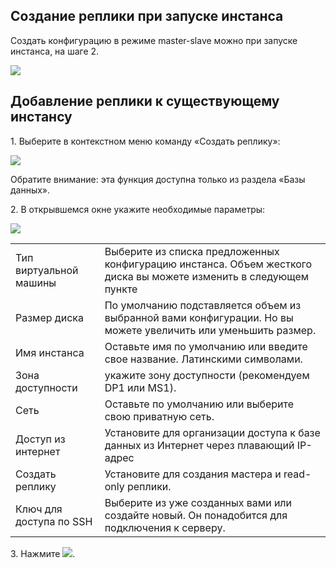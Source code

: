 ## Создание реплики при запуске инстанса

Создать конфигурацию в режиме master-slave можно при запуске инстанса, на шаге 2.

![](./assets/1604481524368-1604481524368.png)

## Добавление реплики к существующему инстансу

1\. Выберите в контекстном меню команду «Создать реплику»:

![](./assets/1604481571616-1604481571616.png)

Обратите внимание: эта функция доступна только из раздела «Базы данных».

2\. В открывшемся окне укажите необходимые параметры:

![](./assets/1604481637058-1604481637058.png)

<table><tbody><tr><td>Тип виртуальной машины</td><td>Выберите из списка предложенных конфигурацию инстанса. Объем жесткого диска вы можете изменить в следующем пункте</td></tr><tr><td>Размер диска</td><td>По умолчанию подставляется объем из выбранной вами конфигурации. Но вы можете увеличить или уменьшить размер.</td></tr><tr><td>Имя инстанса</td><td>Оставьте имя по умолчанию или введите свое название. Латинскими символами.</td></tr><tr><td>Зона доступности</td><td>укажите зону доступности (рекомендуем DP1 или MS1).</td></tr><tr><td>Сеть</td><td>Оставьте по умолчанию или выберите свою приватную сеть.</td></tr><tr><td>Доступ из интернет</td><td>Установите для организации доступа к базе данных из Интернет через плавающий IP-адрес</td></tr><tr><td>Создать реплику</td><td>Установите для создания мастера и read-only реплики.</td></tr><tr><td>Ключ для доступа по SSH</td><td>Выберите из уже созданных вами или создайте новый. Он понадобится для подключения к серверу.</td></tr></tbody></table>

3\. Нажмите ![](./assets/1604481476965-1604481476964.png).
